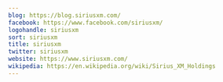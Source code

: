 ```yaml
---
blog: https://blog.siriusxm.com/
facebook: https://www.facebook.com/siriusxm/
logohandle: siriusxm
sort: siriusxm
title: siriusxm
twitter: siriusxm
website: https://www.siriusxm.com/
wikipedia: https://en.wikipedia.org/wiki/Sirius_XM_Holdings
---
```

